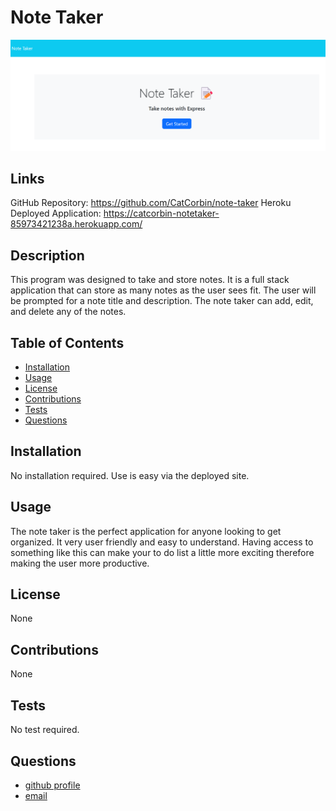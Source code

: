 # Note Taker

![](/notetaker.png)

## Links

GitHub Repository: https://github.com/CatCorbin/note-taker
Heroku Deployed Application: https://catcorbin-notetaker-85973421238a.herokuapp.com/

## Description

This program was designed to take and store notes. It is a full stack application that can store as many notes as the user sees fit. The user will be prompted for a note title and description. The note taker can add, edit, and delete any of the notes.

## Table of Contents

- [Installation](#installation)
- [Usage](#usage)
- [License](#license)
- [Contributions](#contributions)
- [Tests](#tests)
- [Questions](#questions)

## Installation

No installation required. Use is easy via the deployed site.

## Usage

The note taker is the perfect application for anyone looking to get organized. It very user friendly and easy to understand. Having access to something like this can make your to do list a little more exciting therefore making the user more productive.

## License

None

## Contributions

None

## Tests

No test required.

## Questions
<ul>
<li> <a href = "https://github.com/CatCorbin">github profile</a>
</li>
<li> <a href = "mailto:catcorbin0919@gmail.com">email </a> </li>
</li>